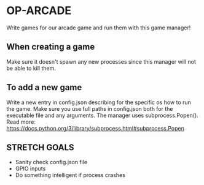 # OP-ARCADE

Write games for our arcade game and run them with this game manager!

## When creating a game
Make sure it doesn't spawn any new processes since this manager will not be able to kill them.

## To add a new game
Write a new entry in config.json describing for the specific os how to run the game.
Make sure you use full paths in config.json both for the executable file and any arguments.
The manager uses subprocess.Popen(). Read more:
https://docs.python.org/3/library/subprocess.html#subprocess.Popen

## STRETCH GOALS
- Sanity check config.json file
- GPIO inputs
- Do something intelligent if process crashes